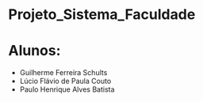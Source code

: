 # Projeto_Sistema_Faculdade
# Alunos: 
+ Guilherme Ferreira Schults
+ Lúcio Flávio de Paula Couto
+ Paulo Henrique Alves Batista
